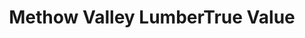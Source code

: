 ---
title: "Methow Valley LumberTrue Value"
url: /twisp/methow-valley-lumbertrue-value/
shop: Eisenwaren
---